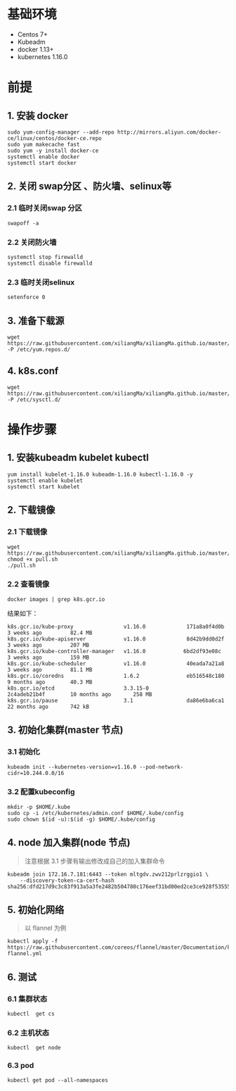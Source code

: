 # 基础环境

- Centos 7+
- Kubeadm
- docker 1.13+
- kubernetes 1.16.0

# 前提

## 1. 安装 docker
 
```
sudo yum-config-manager --add-repo http://mirrors.aliyun.com/docker-ce/linux/centos/docker-ce.repo
sudo yum makecache fast 
sudo yum -y install docker-ce
systemctl enable docker
systemctl start docker
```
 
## 2. 关闭 swap分区 、防火墙、selinux等

### 2.1 临时关闭swap 分区
```
swapoff -a
```

### 2.2 关闭防火墙
```
systemctl stop firewalld
systemctl disable firewalld
```

### 2.3 临时关闭selinux
```
setenforce 0
``` 

## 3. 准备下载源
```
wget https://raw.githubusercontent.com/xiliangMa/xiliangMa.github.io/master/kubernetes/k8s.repo -P /etc/yum.repos.d/
```

## 4. k8s.conf
```
wget https://raw.githubusercontent.com/xiliangMa/xiliangMa.github.io/master/kubernetes/k8s.conf -P /etc/sysctl.d/
```


# 操作步骤

## 1. 安装kubeadm kubelet kubectl
```
yum install kubelet-1.16.0 kubeadm-1.16.0 kubectl-1.16.0 -y
systemctl enable kubelet
systemctl start kubelet
```

## 2. 下载镜像

### 2.1 下载镜像
```
wget https://raw.githubusercontent.com/xiliangMa/xiliangMa.github.io/master/kubernetes/install/1.15.4/pull.sh
chmod +x pull.sh
./pull.sh
```

### 2.2 查看镜像
```
docker images | grep k8s.gcr.io
```

结果如下：
```
k8s.gcr.io/kube-proxy                v1.16.0             171a8a0f4d0b        3 weeks ago         82.4 MB
k8s.gcr.io/kube-apiserver            v1.16.0             8d42b9dd0d2f        3 weeks ago         207 MB
k8s.gcr.io/kube-controller-manager   v1.16.0            6bd2df93e08c        3 weeks ago         159 MB
k8s.gcr.io/kube-scheduler            v1.16.0             40eada7a21a8        3 weeks ago         81.1 MB
k8s.gcr.io/coredns                   1.6.2               eb516548c180        9 months ago        40.3 MB
k8s.gcr.io/etcd                      3.3.15-0              2c4adeb21b4f        10 months ago       258 MB
k8s.gcr.io/pause                     3.1                 da86e6ba6ca1        22 months ago       742 kB
```

## 3. 初始化集群(master 节点)

### 3.1 初始化
```
kubeadm init --kubernetes-version=v1.16.0 --pod-network-cidr=10.244.0.0/16
```

### 3.2 配置kubeconfig
```
mkdir -p $HOME/.kube
sudo cp -i /etc/kubernetes/admin.conf $HOME/.kube/config
sudo chown $(id -u):$(id -g) $HOME/.kube/config
```

## 4. node 加入集群(node 节点)
> 注意根据 3.1 步骤有输出修改成自己的加入集群命令 

```
kubeadm join 172.16.7.181:6443 --token mltgdv.zwv212prlzrggio1 \
    --discovery-token-ca-cert-hash sha256:dfd217d9c3c83f913a5a3fe2482b504780c176eef31bd00ed2ce3ce928f53555
```

## 5. 初始化网络
> 以 flannel 为例

```
kubectl apply -f https://raw.githubusercontent.com/coreos/flannel/master/Documentation/kube-flannel.yml
```


## 6. 测试

### 6.1 集群状态
```
kubectl  get cs
```

### 6.2 主机状态
```
kubectl  get node
```

### 6.3 pod
```
kubectl get pod --all-namespaces
```


